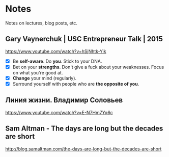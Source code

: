 # Notes
Notes on lectures, blog posts, etc.

## Gary Vaynerchuk | USC Entrepreneur Talk | 2015
https://www.youtube.com/watch?v=hSjNhtk-Yik

- [x] Be __self-aware__. Do __you__. Stick to your DNA.
- [x] Bet on your __strengths__. Don't give a fuck about your weaknesses. Focus on what you're good at.
- [x] __Change__ your mind (regularly).
- [x] Surround yourself with people who are __the opposite of you__.

## Линия жизни. Владимир Соловьев
https://www.youtube.com/watch?v=E-N7Hm7Yq6c

## Sam Altman - The days are long but the decades are short
http://blog.samaltman.com/the-days-are-long-but-the-decades-are-short
